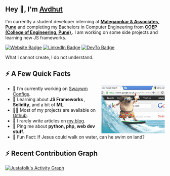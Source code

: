
<h2>Hey 👋, I'm <a href="https://justafolk.github.io/">Avdhut</a></h2>
<p>I'm currently a student developer interning at <strong><a href="">Malegaonkar & Associates, Pune</a></strong> and completing my Bachelors in Computer Engineering from <strong><a href=""> COEP (College of Engineering, Pune) </a> </strong>. I am working on some side projects and learning new JS frameworks.</p>
<p><a href="https://justafolk.github.io"><img src="https://img.shields.io/badge/-justafolk.github.io-4E69C8?style=flat-square&amp;labelColor=4E69C8&amp;logo=Firefox&amp;link=https://justafolk.github.io" alt="Website Badge"></a>  <a href="https://www.linkedin.com/in/avdhut-kamble/"><img src="https://img.shields.io/badge/-@avdhutkamble-0077B5?style=flat-square&amp;labelColor=0077B5&amp;logo=LinkedIn&amp;link=https://www.linkedin.com/in/avdhut-kamble/" alt="LinkedIn Badge"></a> <a href="https://dev.to/justafolk"><img src="https://img.shields.io/badge/-@justafolk-0A0A0A?style=flat-square&amp;labelColor=0A0A0A&amp;logo=dev.to&amp;link=https://dev.to/justafolk" alt="DevTo Badge"></a> </p>
<p> What I cannot create, I do not understand. </p>

<h2>⚡️ A Few Quick Facts</h2>
<img align="right" src="./200w.gif" />
<ul>
<li>🔭 I’m currently working on <a href="https://github.com/justafolk/enigma_dotfiles">Swaywm Configs</a>.</li>
<li>🧐 Learning about <strong>JS Frameworks </strong>, <strong>Solidity</strong>, and a bit of <strong>ML</strong>.</li>
<li>👨‍💻 Most of my projects are available on <a href="https://github.com/justafolk">Github</a>.</li>
<li>📝 I rarely write articles on <a href="https://justafolk.github.io">my blog</a>.</li>
<li>💬 Ping me about <strong>python, php, web dev stuff</strong>.</li>
<li>🎉 Fun Fact: If Jesus could walk on water, can he swim on land?</li>
</ul>

<h2>⚡️ Recent Contribution Graph</h2>
<a href="https://github.com/justafolk"><img alt="Justafolk's Activity Graph" src="https://activity-graph.herokuapp.com/graph?username=justafolk&theme=xcode" /></a>
